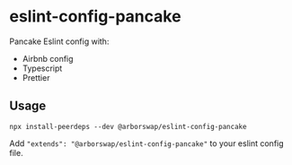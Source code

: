 # eslint-config-pancake

Pancake Eslint config with:

- Airbnb config
- Typescript
- Prettier

## Usage

```
npx install-peerdeps --dev @arborswap/eslint-config-pancake
```

Add `"extends": "@arborswap/eslint-config-pancake"` to your eslint config file.
